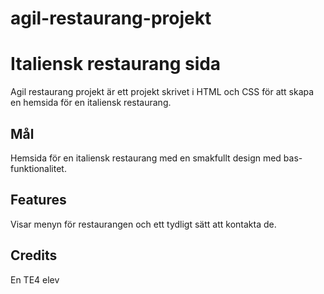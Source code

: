 # agil-restaurang-projekt

# Italiensk restaurang sida

Agil restaurang projekt är ett projekt skrivet i HTML och CSS för att skapa en hemsida för en italiensk restaurang.

## Mål
Hemsida för en italiensk restaurang med en smakfullt design med bas-funktionalitet.

## Features

Visar menyn för restaurangen och ett tydligt sätt att kontakta de.

## Credits

En TE4 elev